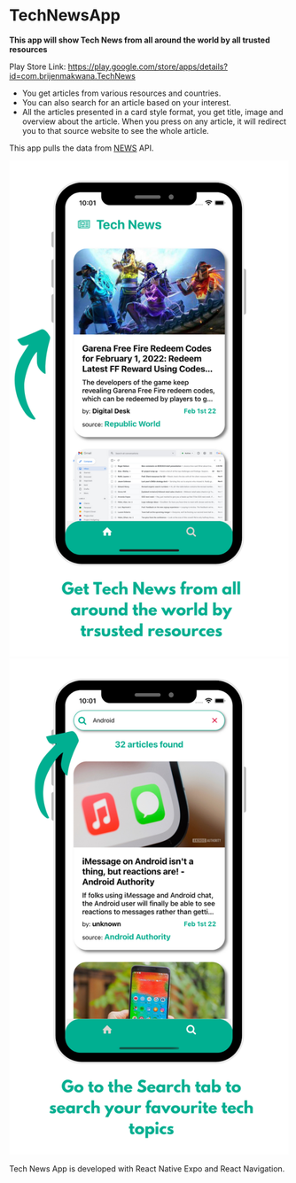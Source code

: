 # TechNewsApp

**This app will show Tech News from all around the world by all trusted resources**

Play Store Link: https://play.google.com/store/apps/details?id=com.brijenmakwana.TechNews

- You get articles from various resources and countries.
- You can also search for an article based on your interest.
- All the articles presented in a card style format, you get title, image and overview about the article. When you press on any article, it will redirect you to that source website to see the whole article.

This app pulls the data from [NEWS](https://newsapi.org) API.

![Screenshot of the app](https://github.com/BrijenMakwana/TechNewsApp/blob/main/assets/images/ScreenShot1.png)
![Screenshot of the app](https://github.com/BrijenMakwana/TechNewsApp/blob/main/assets/images/ScreenShot2.png)


Tech News App is developed with React Native Expo and React Navigation.
